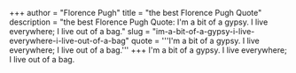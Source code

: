 +++
author = "Florence Pugh"
title = "the best Florence Pugh Quote"
description = "the best Florence Pugh Quote: I'm a bit of a gypsy. I live everywhere; I live out of a bag."
slug = "im-a-bit-of-a-gypsy-i-live-everywhere-i-live-out-of-a-bag"
quote = '''I'm a bit of a gypsy. I live everywhere; I live out of a bag.'''
+++
I'm a bit of a gypsy. I live everywhere; I live out of a bag.
